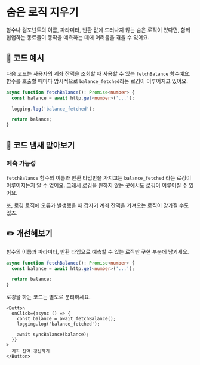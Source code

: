 # 숨은 로직 지우기

<div style="margin-top: 16px">
<Badge type="info" text="예측 가능성" />
</div>

함수나 컴포넌트의 이름, 파라미터, 반환 값에 드러나지 않는 숨은 로직이 있다면, 함께 협업하는 동료들이 동작을 예측하는 데에 어려움을 겪을 수 있어요.

## 📝 코드 예시

다음 코드는 사용자의 계좌 잔액을 조회할 때 사용할 수 있는 `fetchBalance` 함수예요. 함수를 호출할 때마다 암시적으로 `balance_fetched`라는 로깅이 이루어지고 있어요.

```typescript 4
async function fetchBalance(): Promise<number> {  
  const balance = await http.get<number>('...');

  logging.log('balance_fetched');

  return balance;
}
```

## 👃 코드 냄새 맡아보기

### 예측 가능성

`fetchBalance` 함수의 이름과 반환 타입만을 가지고는 `balance_fetched` 라는 로깅이 이루어지는지 알 수 없어요. 그래서 로깅을 원하지 않는 곳에서도 로깅이 이루어질 수 있어요. 

또, 로깅 로직에 오류가 발생했을 때 갑자기 계좌 잔액을 가져오는 로직이 망가질 수도 있죠.

## ✏️ 개선해보기

함수의 이름과 파라미터, 반환 타입으로 예측할 수 있는 로직만 구현 부분에 남기세요.

```typescript
async function fetchBalance(): Promise<number> {
  const balance = await http.get<number>('...');

  return balance;
}
```

로깅을 하는 코드는 별도로 분리하세요.

```tsx
<Button 
  onClick={async () => {
    const balance = await fetchBalance();
    logging.log('balance_fetched');

    await syncBalance(balance);
  }}
>
  계좌 잔액 갱신하기
</Button>
```